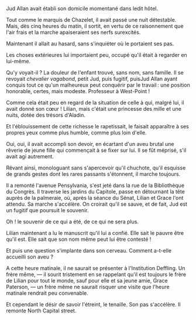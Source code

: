 Jud Allan avait établi son domicile momentané dans ledit hôtel.

Tout comme le marquis de Chazelet, il avait passé une nuit détestable. Mais, dès cinq heures du matin, il sortit, en vertu de ce raisonnement que l'air frais et la marche apaiseraient ses nerfs surexcités.

Maintenant il allait au hasard, sans s'inquiéter où le portaient ses pas.

Les choses extérieures lui importaient peu, occupé qu'il était à regarder
en lui-même. 

Qu'y voyait-il ? La douleur de l'enfant trouvé, sans nom, sans famille. Il se revoyait _chevalier vagabond_, petit Jud, puis fugitif, puisJud Allan
ayant conquis tout ce qu'un malheureux peut conquérir par le travail : une
position honorable, certes, mais modeste. Professeur à West-Point !

Comme cela était peu en regard de la situation de celle à qui, malgré lui,
il avait donné son cœur ! Lilian, mais c'était une princesse des mille et une
nuits, dotée des trésors d'Aladin.

Et l'éblouissement de cette richesse le rapetissait, le faisait apparaître à
ses propres yeux comme plus humble, comme plus loin d'elle.

Oui, oui, il avait accompli son devoir, en écartant d'un aveu brutal une
rêverie de jeune fille qui commençait à se fixer sur lui. Il se fût méprisé,
s'il avait agi autrement.

Rêvant ainsi, monologuant sans s'apercevoir qu'il chuchote, qu'il esquisse
de grands gestes dont les rares passants s'étonnent, il marche toujours.

Il a remonté l'avenue Pensylvania, s'est jeté dans la rue de la Bibliothèque
du Congrès. Il traverse les jardins du Capitole, passe en détournant la tête
auprès de la palmeraie, où, après la séance du Sénat, Lilian et Grace l'ont
attendu. Sa marche s'accélère. On croirait qu'il se sauve, et de fait, Jud
est un fugitif que poursuit le souvenir.

Oh ! le souvenir de ce qui a été, de ce qui ne sera plus.

Lilian maintenant a lu le manuscrit qu'il lui a confié. Elle sait le
pauvre être qu'il est. Elle sait que son nom même peut lui être contesté !

Et puis une question s'implante dans son cerveau. Comment a-t-elle accueilli son aveu ?

A cette heure matinale, il ne saurait se présenter à l'Institution Deffling.
Un frère même, — il sourit tristement en se rappelant qu'il est toujours le
frère de Lilian pour tout le monde, sauf pour elle et sa jeune amie, Grace
Paterson, — un frère même ne saurait risquer une visite que l'heure matinale rendrait peu convenable.

Et cependant le désir de savoir l'étreint, le tenaille. Son pas s'accélère.
Il remonte North Capital street.

